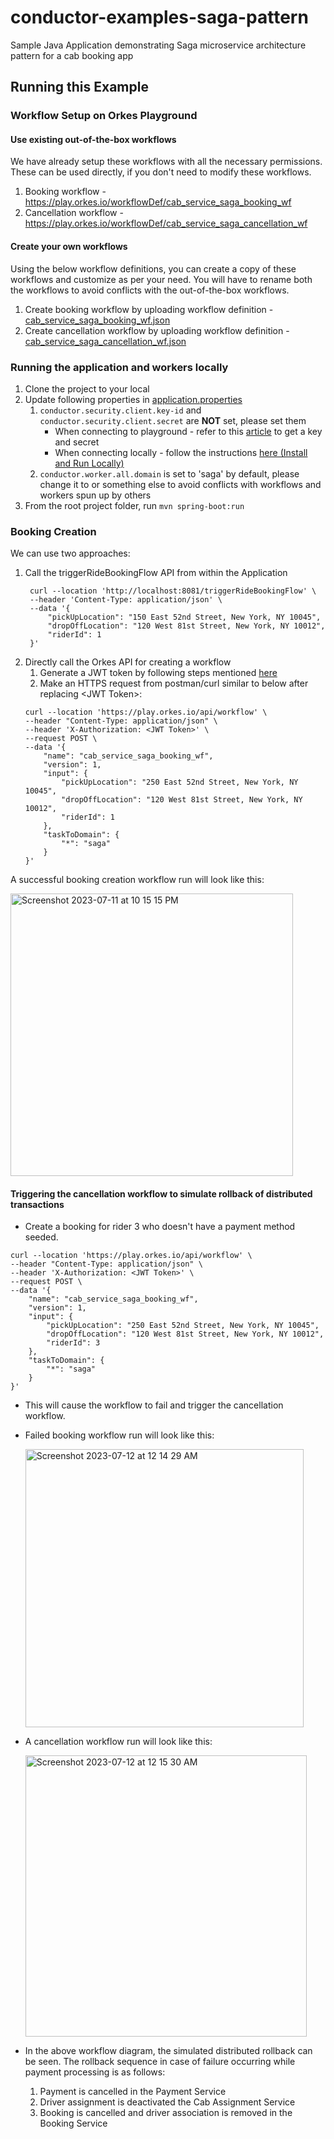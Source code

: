 # conductor-examples-saga-pattern
Sample Java Application demonstrating Saga microservice architecture pattern for a cab booking app

## Running this Example

### Workflow Setup on Orkes Playground

#### Use existing out-of-the-box workflows
We have already setup these workflows with all the necessary permissions. These can be used directly, if you don't need to modify these workflows.
1. Booking workflow - https://play.orkes.io/workflowDef/cab_service_saga_booking_wf
2. Cancellation workflow - https://play.orkes.io/workflowDef/cab_service_saga_cancellation_wf

#### Create your own workflows
Using the below workflow definitions, you can create a copy of these workflows and customize as per your need. 
You will have to rename both the workflows to avoid conflicts with the out-of-the-box workflows.
1. Create booking workflow by uploading workflow definition - [cab_service_saga_booking_wf.json](src/main/resources/cab_service_saga_booking_wf.json)
2. Create cancellation workflow by uploading workflow definition - [cab_service_saga_cancellation_wf.json](src/main/resources/cab_service_saga_cancellation_wf.json)

### Running the application and workers locally

1. Clone the project to your local
2. Update following properties in [application.properties](src/main/resources/application.properties)   
   1. `conductor.security.client.key-id` and `conductor.security.client.secret` are **NOT** set, please set them
      * When connecting to playground - refer to this [article](https://orkes.io/content/how-to-videos/access-key-and-secret) to get a key and secret
      * When connecting locally - follow the instructions [here (Install and Run Locally)](https://orkes.io/content/get-orkes-conductor)
   2. `conductor.worker.all.domain` is set to 'saga' by default, please change it to <yourname> or something else to avoid conflicts with workflows and workers spun up by others
3. From the root project folder, run `mvn spring-boot:run`

### Booking Creation

We can use two approaches:
1. Call the triggerRideBookingFlow API from within the Application
   ```
    curl --location 'http://localhost:8081/triggerRideBookingFlow' \
    --header 'Content-Type: application/json' \
    --data '{
        "pickUpLocation": "150 East 52nd Street, New York, NY 10045",
        "dropOffLocation": "120 West 81st Street, New York, NY 10012",
        "riderId": 1
    }'
   ```
2. Directly call the Orkes API for creating a workflow
   1. Generate a JWT token by following steps mentioned [here](https://orkes.io/content/access-control-and-security/applications#generating-token)
   2. Make an HTTPS request from postman/curl similar to below after replacing \<JWT Token\>:
    ``` 
    curl --location 'https://play.orkes.io/api/workflow' \
    --header "Content-Type: application/json" \
    --header 'X-Authorization: <JWT Token>' \
    --request POST \
    --data '{
        "name": "cab_service_saga_booking_wf",
        "version": 1,
        "input": {
            "pickUpLocation": "250 East 52nd Street, New York, NY 10045",
            "dropOffLocation": "120 West 81st Street, New York, NY 10012",
            "riderId": 1
        },
        "taskToDomain": {
            "*": "saga"
        }
    }'
    ```
   
A successful booking creation workflow run will look like this:

<img width="452" alt="Screenshot 2023-07-11 at 10 15 15 PM" src="https://github.com/conductor-sdk/conductor-examples-saga-pattern/assets/127052609/4db84807-25c2-42e3-83bd-e15340d19a79">

#### Triggering the cancellation workflow to simulate rollback of distributed transactions

* Create a booking for rider 3 who doesn't have a payment method seeded.
``` 
curl --location 'https://play.orkes.io/api/workflow' \
--header "Content-Type: application/json" \
--header 'X-Authorization: <JWT Token>' \
--request POST \
--data '{
    "name": "cab_service_saga_booking_wf",
    "version": 1,
    "input": {
        "pickUpLocation": "250 East 52nd Street, New York, NY 10045",
        "dropOffLocation": "120 West 81st Street, New York, NY 10012",
        "riderId": 3
    },
    "taskToDomain": {
        "*": "saga"
    }
}'
```

* This will cause the workflow to fail and trigger the cancellation workflow.
* Failed booking workflow run will look like this:

    <img width="445" alt="Screenshot 2023-07-12 at 12 14 29 AM" src="https://github.com/conductor-sdk/conductor-examples-saga-pattern/assets/127052609/06c6ec04-1784-4916-ba63-0c03e5af43bc">


* A cancellation workflow run will look like this:

    <img width="450" alt="Screenshot 2023-07-12 at 12 15 30 AM" src="https://github.com/conductor-sdk/conductor-examples-saga-pattern/assets/127052609/37406ad6-f3e8-426d-898e-fe42768fc6d6">

* In the above workflow diagram, the simulated distributed rollback can be seen. The rollback sequence in case of failure occurring while payment processing is as follows:
  1. Payment is cancelled in the Payment Service
  2. Driver assignment is deactivated the Cab Assignment Service
  3. Booking is cancelled and driver association is removed in the Booking Service
